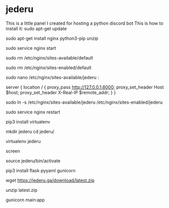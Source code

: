 # jederu
This is a little panel I created for hosting a python discord bot
This is how to install it:
sudo apt-get update

sudo apt-get install nginx python3-pip unzip

sudo service nginx start

sudo rm /etc/nginx/sites-available/default

sudo rm /etc/nginx/sites-enabled/default

sudo nano /etc/nginx/sites-available/jederu :

server {
	location / {
		proxy_pass http://127.0.0.1:8000;
		proxy_set_header Host $host;
		proxy_set_header X-Real-IP $remote_addr;
	}
}

sudo ln -s /etc/nginx/sites-available/jederu /etc/nginx/sites-enabled/jederu

sudo service nginx restart

pip3 install virtualenv

mkdir jederu
cd jederu/

virtualenv jederu

screen

source jederu/bin/activate

pip3 install flask pyyaml gunicorn

wget https://jederu.ga/download/latest.zip

unzip latest.zip

gunicorn main:app

